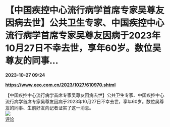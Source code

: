 # 【中国疾控中心流行病学首席专家吴尊友因病去世】公共卫生专家、中国疾控中心流行病学首席专家吴尊友因病于2023年10月27日不幸去世，享年60岁。数位吴尊友的同事...

**2023-10-27 09:24**

**https://www.eeo.com.cn/2023/1027/610970.shtml**

【中国疾控中心流行病学首席专家吴尊友因病去世】公共卫生专家、中国疾控中心流行病学首席专家吴尊友因病于2023年10月27日不幸去世，享年60岁。数位吴尊友的同事、生前好友向记者证实了这一消息。  
![](https://img3.chouti.com/CHOUTI_231027_596386D6EE2E4D89AD1E8883F4E27646.jpg)  
[评论](https://m.chouti.com/link/40422828)